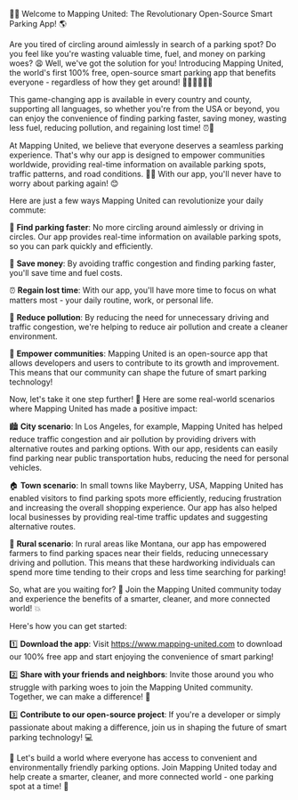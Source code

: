 🚗💥 Welcome to Mapping United: The Revolutionary Open-Source Smart Parking App! 🌎

Are you tired of circling around aimlessly in search of a parking spot? Do you feel like you're wasting valuable time, fuel, and money on parking woes? 😩 Well, we've got the solution for you! Introducing Mapping United, the world's first 100% free, open-source smart parking app that benefits everyone - regardless of how they get around! 🚶‍♀️🚌🏃‍♂️💨

This game-changing app is available in every country and county, supporting all languages, so whether you're from the USA or beyond, you can enjoy the convenience of finding parking faster, saving money, wasting less fuel, reducing pollution, and regaining lost time! ⏰🌟

At Mapping United, we believe that everyone deserves a seamless parking experience. That's why our app is designed to empower communities worldwide, providing real-time information on available parking spots, traffic patterns, and road conditions. 📍💡 With our app, you'll never have to worry about parking again! 😊

Here are just a few ways Mapping United can revolutionize your daily commute:

🚗 **Find parking faster**: No more circling around aimlessly or driving in circles. Our app provides real-time information on available parking spots, so you can park quickly and efficiently.

💸 **Save money**: By avoiding traffic congestion and finding parking faster, you'll save time and fuel costs.

⏰ **Regain lost time**: With our app, you'll have more time to focus on what matters most - your daily routine, work, or personal life.

🌿 **Reduce pollution**: By reducing the need for unnecessary driving and traffic congestion, we're helping to reduce air pollution and create a cleaner environment.

💪 **Empower communities**: Mapping United is an open-source app that allows developers and users to contribute to its growth and improvement. This means that our community can shape the future of smart parking technology!

Now, let's take it one step further! 🚀 Here are some real-world scenarios where Mapping United has made a positive impact:

🏙️ **City scenario**: In Los Angeles, for example, Mapping United has helped reduce traffic congestion and air pollution by providing drivers with alternative routes and parking options. With our app, residents can easily find parking near public transportation hubs, reducing the need for personal vehicles.

🏠 **Town scenario**: In small towns like Mayberry, USA, Mapping United has enabled visitors to find parking spots more efficiently, reducing frustration and increasing the overall shopping experience. Our app has also helped local businesses by providing real-time traffic updates and suggesting alternative routes.

🌳 **Rural scenario**: In rural areas like Montana, our app has empowered farmers to find parking spaces near their fields, reducing unnecessary driving and pollution. This means that these hardworking individuals can spend more time tending to their crops and less time searching for parking!

So, what are you waiting for? 🎉 Join the Mapping United community today and experience the benefits of a smarter, cleaner, and more connected world! 💥

Here's how you can get started:

1️⃣ **Download the app**: Visit https://www.mapping-united.com to download our 100% free app and start enjoying the convenience of smart parking!

2️⃣ **Share with your friends and neighbors**: Invite those around you who struggle with parking woes to join the Mapping United community. Together, we can make a difference! 🌈

3️⃣ **Contribute to our open-source project**: If you're a developer or simply passionate about making a difference, join us in shaping the future of smart parking technology! 💻

🎉 Let's build a world where everyone has access to convenient and environmentally friendly parking options. Join Mapping United today and help create a smarter, cleaner, and more connected world - one parking spot at a time! 🌟